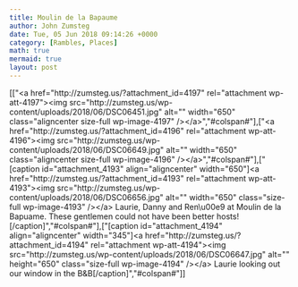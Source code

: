 ```yaml
---
title: Moulin de la Bapaume
author: John Zumsteg
date: Tue, 05 Jun 2018 09:14:26 +0000
category: [Rambles, Places]
math: true
mermaid: true
layout: post
---
```

[["<a href=\"http:\/\/zumsteg.us\/?attachment_id=4197\" rel=\"attachment wp-att-4197\"><img src=\"http:\/\/zumsteg.us\/wp-content\/uploads\/2018\/06\/DSC06451.jpg\" alt=\"\" width=\"650\" class=\"aligncenter size-full wp-image-4197\" \/><\/a>","#colspan#"],["<a href=\"http:\/\/zumsteg.us\/?attachment_id=4196\" rel=\"attachment wp-att-4196\"><img src=\"http:\/\/zumsteg.us\/wp-content\/uploads\/2018\/06\/DSC06649.jpg\" alt=\"\" width=\"650\" class=\"aligncenter size-full wp-image-4196\" \/><\/a>","#colspan#"],["[caption id=\"attachment_4193\" align=\"aligncenter\" width=\"650\"]<a href=\"http:\/\/zumsteg.us\/?attachment_id=4193\" rel=\"attachment wp-att-4193\"><img src=\"http:\/\/zumsteg.us\/wp-content\/uploads\/2018\/06\/DSC06656.jpg\" alt=\"\" width=\"650\"  class=\"size-full wp-image-4193\" \/><\/a> Laurie, Danny and Ren\u00e9 at Moulin de la Bapuame. These gentlemen could not have been better hosts![\/caption]","#colspan#"],["[caption id=\"attachment_4194\" align=\"aligncenter\" width=\"345\"]<a href=\"http:\/\/zumsteg.us\/?attachment_id=4194\" rel=\"attachment wp-att-4194\"><img src=\"http:\/\/zumsteg.us\/wp-content\/uploads\/2018\/06\/DSC06647.jpg\" alt=\"\" height=\"650\" class=\"size-full wp-image-4194\" \/><\/a> Laurie looking out our window in the B&B[\/caption]","#colspan#"]]
